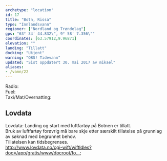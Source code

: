 ```yaml
---
archetype: "location"
id: 17
title: "Botn, Rissa"
type: "Innlandsvann"
regioner: ["Nordland og Trøndelag"]
gps: "63° 34' 44.832\", 9° 58' 7.356\""
coordinates: [63.57912,9.96871]
elevation: ""
landing: "Tillatt"
docking: "Ukjent"
warning: "OBS! Tidevann"
updated: "Sist oppdatert 30. mai 2017 av mikael"
aliases:
- /vann/22
---
```


Radio:\
Fuel:\
Taxi/Mat/Overnatting:

## Lovdata

Lovdata: Landing og start med luftfartøy på Botnen er tillatt.\
Bruk av luftfartøy forøvrig må bare skje etter særskilt tillatelse på grunnlag av søknad med begrunnet behov.\
Tillatelsen kan tidsbegrenses.\
http://www.lovdata.no/cgi-wift/wiftldles?doc=/app/gratis/www/docroot/fo…;
